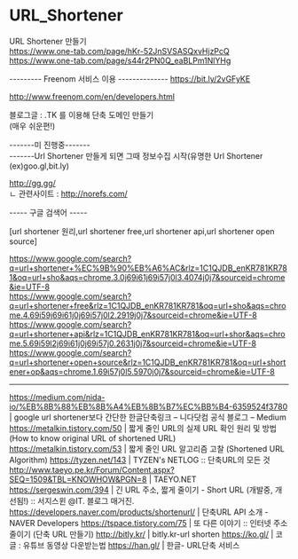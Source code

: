 # URL_Shortener
URL Shortener 만들기 <br>
https://www.one-tab.com/page/hKr-52JnSVSASQxvHjzPcQ <br>
https://www.one-tab.com/page/s44r2PN0Q_eaBLPm1NlYHg<br>


--------- Freenom 서비스 이용 --------------
https://bit.ly/2vGFyKE <br>

http://www.freenom.com/en/developers.html <br>

블로그글 : .TK 를 이용해 단축 도메인 만들기 <br>
(매우 쉬운편!) <br>


-------미 진행중------- <br>
-------Url Shortener 만들게 되면 그때 정보수집 시작(유명한 Url Shortener (ex)goo.gl,bit.ly) <br>

http://gg.gg/ <br>
ㄴ 관련사이트 : http://norefs.com/ <br> 

----- 구글 검색어 ----- <br>

[url shortener 원리,url shortener free,url shortener api,url shortener open source] <br>

https://www.google.com/search?q=url+shortener+%EC%9B%90%EB%A6%AC&rlz=1C1QJDB_enKR781KR781&oq=url+sho&aqs=chrome.3.0j69i61j69i57j0l3.4074j0j7&sourceid=chrome&ie=UTF-8 <br>
https://www.google.com/search?q=url+shortener+free&rlz=1C1QJDB_enKR781KR781&oq=url+sho&aqs=chrome.4.69i59j69i61j0j69i57j0l2.2919j0j7&sourceid=chrome&ie=UTF-8 <br>
https://www.google.com/search?q=url+shortener+api&rlz=1C1QJDB_enKR781KR781&oq=url+shor&aqs=chrome.5.69i59l2j69i61j0j69i57j0.2631j0j7&sourceid=chrome&ie=UTF-8 <br>
https://www.google.com/search?q=url+shortener+open+source&rlz=1C1QJDB_enKR781KR781&oq=url+shortener+op&aqs=chrome.1.69i57j0l5.5970j0j7&sourceid=chrome&ie=UTF-8 <br>

---------------------------------------------------------------------------------------------------------
https://medium.com/nida-io/%EB%8B%88%EB%8B%A4%EB%8B%B7%EC%BB%B4-6359524f3780 | google url shortener보다 간단한 한글단축링크 – 니다닷컴 공식 블로그 – Medium
https://metalkin.tistory.com/50 | 짧게 줄인 URL의 실제 URL 확인 원리 및 방법 (How to know original URL of shortened URL)
https://metalkin.tistory.com/53 | 짧게 줄인 URL 알고리즘 고찰 (Shortened URL Algorithm)
https://tyzen.net/143 | TYZEN's NETLOG :: 단축URL의 모든 것
http://www.taeyo.pe.kr/Forum/Content.aspx?SEQ=1509&TBL=KNOWHOW&PGN=8 | TAEYO.NET
https://sergeswin.com/394 | 긴 URL 주소, 짧게 줄이기 - Short URL (개발중, 개선됨!) :: 서지스윈 @IT. 블로그 매거진.
https://developers.naver.com/products/shortenurl/ | 단축URL API 소개 - NAVER Developers
https://tspace.tistory.com/75 | 또 다른 이야기 :: 인터넷 주소 줄이기 (단축 URL 만들기)
http://bitly.kr/ | bitly.kr-url shorten
https://ko.gl/ | 코글 : 유튜브 동영상 다운받는법
https://han.gl/ | 한글- URL단축 서비스
